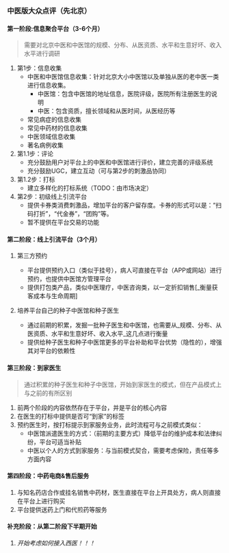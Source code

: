 ### 中医版大众点评（先北京）
#### 第一阶段:信息聚合平台（3-6个月）
> 需要对北京中医和中医馆的规模、分布、从医资质、水平和生意好坏、收入水平进行调研

1. 第1步：信息收集
	+ 中医和中医馆信息收集：针对北京大小中医馆以及单独从医的老中医一类进行信息收集。
		+ 中医馆：包含中医馆的地址信息，医院评级，医院所有注册医生的说明
		+ 中医：包含资质，擅长领域和从医时间，从医经历等
	+ 常见病症的信息收集
	+ 常见中药材的信息收集
	+ 中医领域信息收集
	+ 著名病例收集
1. 第1.1步：评论
	+ 充分鼓励用户对平台上的中医和中医馆进行评价，建立完善的评级系统
	+ 充分鼓励UGC，建立互动（可与第2步的刺激品协同）
2. 第1.2步：打标
	+ 建立多样化的打标系统（TODO：由市场决定）
2. 第2步：初级线上引流平台
	+ 提供卡券类消费刺激品，增加平台的客户留存度。卡券的形式可以是：“扫码打折”，“代金券”，“团购”等。
	+ 暂不提供在平台交易的功能

#### 第二阶段：线上引流平台（3个月）
1. 第三方预约
	+ 平台提供预约入口（类似于挂号），病人可直接在平台（APP或网站）进行预约，也提供中医馆方管理平台
	+ 提供打包类产品，类似中医理疗，中医咨询类，以一定折扣销售[_衡量获客成本与生命周期]
	
2. 培养平台自己的种子中医馆和种子医生
	+ 通过前期的积累，发掘一批种子医生和中医馆，也需要从_规模、分布、从医资质、水平和生意好坏、收入水平_这几点进行衡量
	+ 提供给种子医生和种子中医馆更多的平台补助和平台优势（隐性的），增强其对平台的依赖性

#### 第三阶段：到家医生
> 通过积累的种子医生和种子中医馆，开始到家医生的模式，但在产品模式上与之前的有所区别

1. 前两个阶段的内容依然存在于平台，并是平台的核心内容
2. 在医生的打标中提供是否可“到家”的标签
3. 预约医生时，按打标提示到家服务业务，此时流程可与之前模式类似：
	+ 中医馆派遣医生的方式：（前期的主要方式）降低平台的维护成本和法律纠纷，平台可适当补贴
	+ 中医以个人的方式到家服务：与当前模式契合，需要考虑保险，责任等多方面内容

#### 第四阶段：中药电商&售后服务
1. 与知名药店合作或挂名销售中药材，医生直接在平台上开具处方，病人则直接在平台上进行购买
2. 平台提供送药上门和代煎药等服务


#### 补充阶段：从第二阶段下半期开始
1. _开始考虑如何接入西医！！！_


	